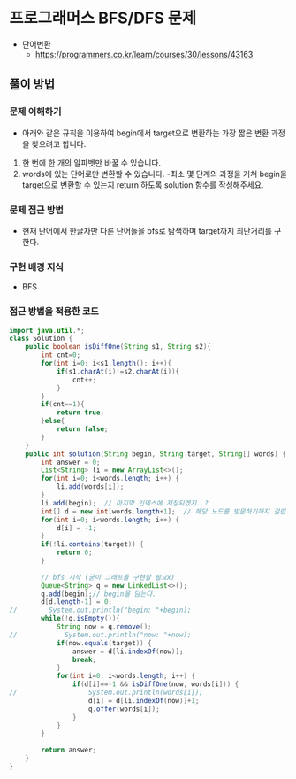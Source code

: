 # 프로그래머스 BFS/DFS 문제
- 단어변환
    - https://programmers.co.kr/learn/courses/30/lessons/43163

## 풀이 방법
### 문제 이해하기
- 아래와 같은 규칙을 이용하여 begin에서 target으로 변환하는 가장 짧은 변환 과정을 찾으려고 합니다.
1. 한 번에 한 개의 알파벳만 바꿀 수 있습니다.
2. words에 있는 단어로만 변환할 수 있습니다.
-최소 몇 단계의 과정을 거쳐 begin을 target으로 변환할 수 있는지 return 하도록 solution 함수를 작성해주세요.

### 문제 접근 방법
- 현재 단어에서 한글자만 다른 단어들을 bfs로 탐색하며 target까지 최단거리를 구한다.
### 구현 배경 지식
- BFS
### 접근 방법을 적용한 코드
```java
import java.util.*;
class Solution {
    public boolean isDiffOne(String s1, String s2){
        int cnt=0;
        for(int i=0; i<s1.length(); i++){
            if(s1.charAt(i)!=s2.charAt(i)){
                cnt++;
            }
        }
        if(cnt==1){
            return true;
        }else{
            return false;
        }
    }
    public int solution(String begin, String target, String[] words) {
        int answer = 0;
        List<String> li = new ArrayList<>();
        for(int i=0; i<words.length; i++) {
        	li.add(words[i]);
        }
        li.add(begin);	// 마지막 인덱스에 저장되겠지..?
        int[] d = new int[words.length+1];	// 해당 노드를 방문하기까지 걸린 시간
        for(int i=0; i<words.length; i++) {
        	d[i] = -1;
        }
        if(!li.contains(target)) {
        	return 0;
        }
        
        // bfs 시작 (굳이 그래프를 구현할 필요x)
        Queue<String> q = new LinkedList<>();
        q.add(begin);// begin을 담는다.
        d[d.length-1] = 0;
//        System.out.println("begin: "+begin);
        while(!q.isEmpty()){
            String now = q.remove();
//            System.out.println("now: "+now);
            if(now.equals(target)) {
            	answer = d[li.indexOf(now)];
            	break;
            }
            for(int i=0; i<words.length; i++) {
            	if(d[i]==-1 && isDiffOne(now, words[i])) {
//            		System.out.println(words[i]);
            		d[i] = d[li.indexOf(now)]+1;
            		q.offer(words[i]);
            	}
            }
        }
        
        return answer;
    }
}
```

